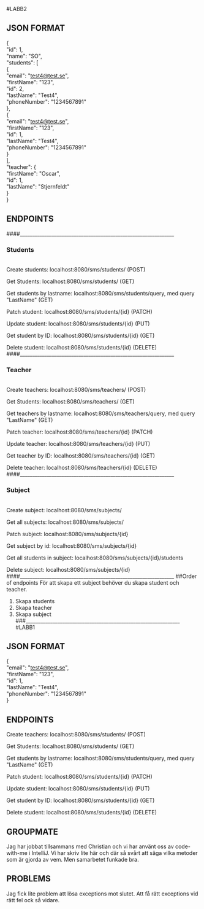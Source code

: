 #LABB2

## JSON FORMAT
{\
"id": 1,\
"name": "SO",\
"students": [\
{\
"email": "test4@test.se",\
"firstName": "123",\
"id": 2,\
"lastName": "Test4",\
"phoneNumber": "1234567891"\
},\
{\
"email": "test4@test.se",\
"firstName": "123",\
"id": 1,\
"lastName": "Test4",\
"phoneNumber": "1234567891"\
}\
],\
"teacher": {\
"firstName": "Oscar",\
"id": 1,\
"lastName": "Stjernfeldt"\
}\
}

## ENDPOINTS
####_______________________________________________________________

### Students
\
Create students: localhost:8080/sms/students/ (POST)

Get Students: localhost:8080/sms/students/ (GET)

Get students by lastname: localhost:8080/sms/students/query, med query "LastName" (GET)

Patch student: localhost:8080/sms/students/{id} (PATCH)

Update student: localhost:8080/sms/students/{id} (PUT)

Get student by ID: localhost:8080/sms/students/{id} (GET)

Delete student: localhost:8080/sms/students/{id} (DELETE)
####_______________________________________________________________


### Teacher
\
Create teachers: localhost:8080/sms/teachers/ (POST)

Get Students: localhost:8080/sms/teachers/ (GET)

Get teachers by lastname: localhost:8080/sms/teachers/query, med query "LastName" (GET)

Patch teacher: localhost:8080/sms/teachers/{id} (PATCH)

Update teacher: localhost:8080/sms/teachers/{id} (PUT)

Get teacher by ID: localhost:8080/sms/teachers/{id} (GET)

Delete teacher: localhost:8080/sms/teachers/{id} (DELETE)
####_______________________________________________________________

### Subject
\
Create subject: localhost:8080/sms/subjects/

Get all subjects: localhost:8080/sms/subjects/

Patch subject: localhost:8080/sms/subjects/{id}

Get subject by id: localhost:8080/sms/subjects/{id}

Get all students in subject: localhost:8080/sms/subjects/{id}/students

Delete subject: localhost:8080/sms/subjects/{id}
####_______________________________________________________________
##Order of endpoints
För att skapa ett subject behöver du skapa student och teacher. 
1. Skapa students
2. Skapa teacher 
3. Skapa subject
###_______________________________________________________________
#LABB1
## JSON FORMAT

{\
"email": "test4@test.se",\
"firstName": "123",\
"id": 1,\
"lastName": "Test4",\
"phoneNumber": "1234567891"\
}

## ENDPOINTS

Create teachers: localhost:8080/sms/students/ (POST)

Get Students: localhost:8080/sms/students/ (GET)

Get students by lastname: localhost:8080/sms/students/query, med query "LastName" (GET)

Patch student: localhost:8080/sms/students/{id} (PATCH)

Update student: localhost:8080/sms/students/{id} (PUT)

Get student by ID: localhost:8080/sms/students/{id} (GET)

Delete student: localhost:8080/sms/students/{id} (DELETE)

## GROUPMATE

Jag har jobbat tillsammans med Christian och vi har använt oss av code-with-me i IntelliJ.
Vi har skriv lite här och där så svårt att säga vilka metoder som är gjorda av vem. Men samarbetet funkade bra.

## PROBLEMS

Jag fick lite problem att lösa exceptions mot slutet. Att få rätt exceptions vid rätt fel ock så vidare.